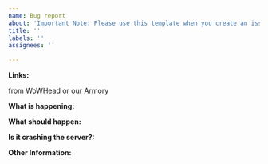 ```yaml
---
name: Bug report
about: 'Important Note: Please use this template when you create an issue'
title: ''
labels: ''
assignees: ''

---
```


**Links:**

from WoWHead or our Armory

**What is happening:**



**What should happen:**

**Is it crashing the server?:**

**Other Information:**













